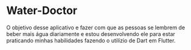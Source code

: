 # Water-Doctor
O objetivo desse aplicativo e fazer com que as pessoas se lembrem de beber mais água diariamente e estou desenvolvendo ele para estar praticando minhas habilidades fazendo o utilízio de Dart em Flutter.
